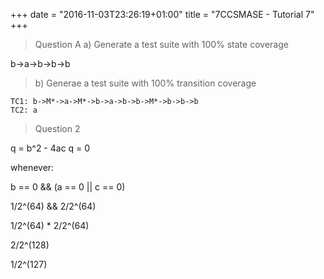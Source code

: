 +++
date = "2016-11-03T23:26:19+01:00"
title = "7CCSMASE - Tutorial 7"
+++

> Question A
> a) Generate a test suite with 100% state coverage

b->a->b->b->b

> b) Generae a test suite with 100% transition coverage

```
TC1: b->M*->a->M*->b->a->b->b->M*->b->b->b
TC2: a
```

> Question 2

q = b^2 - 4ac
q = 0

whenever:

b == 0 && (a == 0 || c == 0)

1/2^(64) && 2/2^(64)

1/2^(64) * 2/2^(64)

2/2^(128)

1/2^(127)
